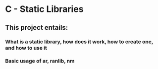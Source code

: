 # C - Static Libraries

## This project entails:

### What is a static library, how does it work, how to create one, and how to use it
### Basic usage of ar, ranlib, nm
